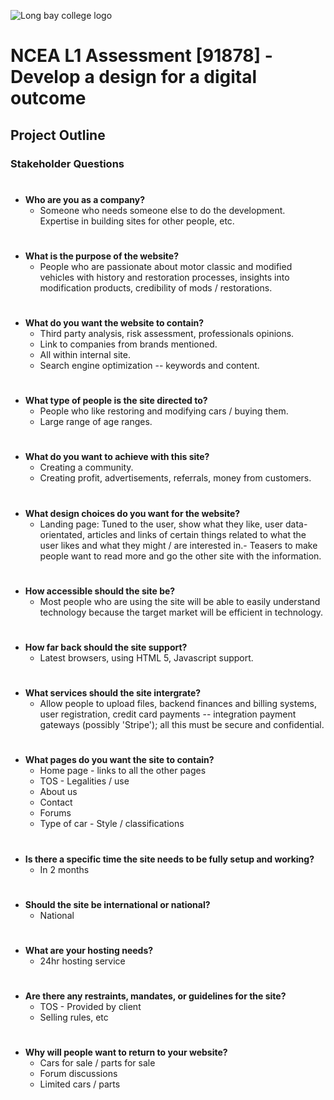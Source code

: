 ![Long bay college logo](https://www.longbaycollege.com/wp-content/uploads/2020/09/Long_Bay_College_Logo_Tag2-1024x141.png)

# **NCEA L1 Assessment** \[91878\] - Develop a design for a digital outcome

## Project Outline

### Stakeholder Questions
#
- **Who are you as a company?**
    - Someone who needs someone else to do the development. Expertise in building sites for other people, etc.
#

- **What is the purpose of the website?**
    - People who are passionate about motor classic and modified vehicles with history and restoration processes, insights into modification products, credibility of mods / restorations.
#

- **What do you want the website to contain?**
    - Third party analysis, risk assessment, professionals opinions.
    - Link to companies from brands mentioned.
    - All within internal site.
    - Search engine optimization -- keywords and content.
#

- **What type of people is the site directed to?**
    - People who like restoring and modifying cars / buying them.
    - Large range of age ranges.
#

- **What do you want to achieve with this site?**
    - Creating a community.
    - Creating profit, advertisements, referrals, money from customers.
#

- **What design choices do you want for the website?**
    - Landing page: Tuned to the user, show what they like, user data-orientated, articles and links of certain things related to what the user likes and what they might / are interested in.- Teasers to make people want to read more and go the other site with the information.
#

- **How accessible should the site be?**
    - Most people who are using the site will be able to easily understand technology because the target market will be efficient in technology.
#

- **How far back should the site support?**
    - Latest browsers, using HTML 5, Javascript support.
#

- **What services should the site intergrate?**
    - Allow people to upload files, backend finances and  billing systems, user registration, credit card payments -- integration payment gateways (possibly 'Stripe'); all this must be secure and confidential.
#

- **What pages do you want the site to contain?**
    - Home page - links to all the other pages
    - TOS - Legalities / use
    - About us
    - Contact
    - Forums
    - Type of car - Style / classifications
#

- **Is there a specific time the site needs to be fully setup and working?**
    - In 2 months
#
    
- **Should the site be international or national?**
    - National
#

- **What are your hosting needs?**
    - 24hr hosting service
#

- **Are there any restraints, mandates, or guidelines for the site?**
    - TOS - Provided by client
    - Selling rules, etc
#

- **Why will people want to return to your website?**
    - Cars for sale / parts for sale
    - Forum discussions
    - Limited cars / parts
#

